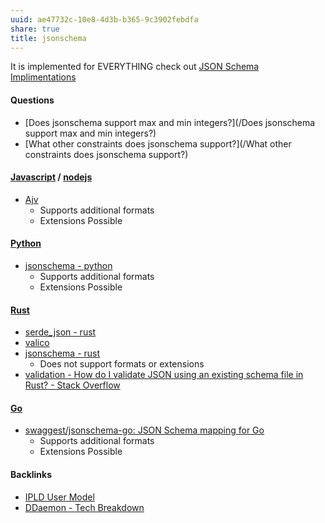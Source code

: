 ```yaml
---
uuid: ae47732c-10e8-4d3b-b365-9c3902febdfa
share: true
title: jsonschema
---
```

It is implemented for EVERYTHING check out [JSON Schema Implimentations](https://json-schema.org/implementations)

#### Questions

* [Does jsonschema support max and min integers?](/Does jsonschema support max and min integers?)
* [What other constraints does jsonschema support?](/What other constraints does jsonschema support?)

#### [Javascript](/e4f5fb54-c63f-4567-851b-e61a4a58037d) / [nodejs](/94377dc4-14fb-44cd-9892-4cf3cff78726)

* [Ajv](/368549f6-ade2-4205-b763-8915c962e113)
	* Supports additional formats
	* Extensions Possible

#### [Python](/80428ac9-197a-4c70-9230-119cf9079782)

* [jsonschema - python](/b9772360-b037-47b7-b7a4-76f1ab500d7e)
	* Supports additional formats
	* Extensions Possible

#### [Rust](/e682f7ff-917c-4ccd-93c5-ce370ce164ec)

* [serde_json - rust](/e294a414-ce57-466f-adf9-1d17affb1a3c)
* [valico](/2141fa8c-6c12-4623-9191-c567d27fcd97)
* [jsonschema - rust](/1b649a7a-071c-4b14-9282-c0c8994b61a7)
	* Does not support formats or extensions
* [validation - How do I validate JSON using an existing schema file in Rust? - Stack Overflow](https://stackoverflow.com/questions/44733603/how-do-i-validate-json-using-an-existing-schema-file-in-rust)
#### [Go](/7900e06b-6a66-4a30-bdf7-7661c020e516)

* [swaggest/jsonschema-go: JSON Schema mapping for Go](https://github.com/swaggest/jsonschema-go?tab=readme-ov-file)
	* Supports additional formats
	* Extensions Possible

#### Backlinks

* [IPLD User Model](/bbb2e4e9-08b9-461e-ba58-8a15c27d06d1)
* [DDaemon - Tech Breakdown](/457c6a22-361f-4b4b-9867-809c7c6d0316)